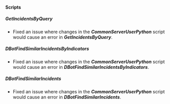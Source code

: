 
#### Scripts

##### GetIncidentsByQuery

- Fixed an issue where changes in the ***CommonServerUserPython*** script would cause an error in ***GetIncidentsByQuery***.

##### DBotFindSimilarIncidentsByIndicators

- Fixed an issue where changes in the ***CommonServerUserPython*** script would cause an error in ***DBotFindSimilarIncidentsByIndicators***.

##### DBotFindSimilarIncidents

- Fixed an issue where changes in the ***CommonServerUserPython*** script would cause an error in ***DBotFindSimilarIncidents***.
